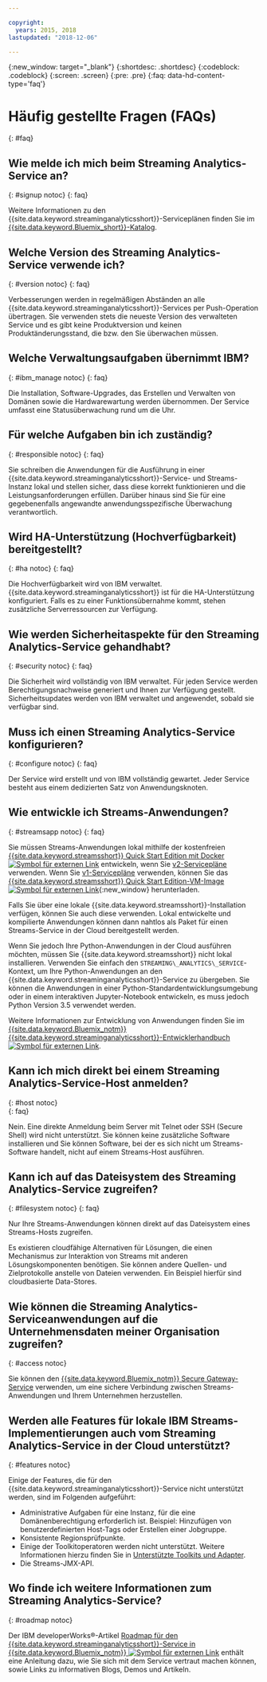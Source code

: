 ```yaml
---

copyright:
  years: 2015, 2018
lastupdated: "2018-12-06"

---
```


<!-- Attribute definitions -->
{:new_window: target="_blank"}
{:shortdesc: .shortdesc}
{:codeblock: .codeblock}
{:screen: .screen}
{:pre: .pre}
{:faq: data-hd-content-type='faq'}

# Häufig gestellte Fragen (FAQs)
{: #faq}

## Wie melde ich mich beim Streaming Analytics-Service an?
{: #signup notoc}
{: faq}  

Weitere Informationen zu den {{site.data.keyword.streaminganalyticsshort}}-Serviceplänen finden Sie im [{{site.data.keyword.Bluemix_short}}-Katalog](https://{DomainName}/catalog/services/streaming-analytics).

## Welche Version des Streaming Analytics-Service verwende ich?
{: #version notoc}
{: faq}   

Verbesserungen werden in regelmäßigen Abständen an alle {{site.data.keyword.streaminganalyticsshort}}-Services per Push-Operation übertragen. Sie verwenden stets die neueste Version des verwalteten Service und es gibt keine Produktversion und keinen Produktänderungsstand, die bzw. den Sie überwachen müssen.

## Welche Verwaltungsaufgaben übernimmt IBM?
{: #ibm_manage notoc}
{: faq}   

Die Installation, Software-Upgrades, das Erstellen und Verwalten von Domänen sowie die Hardwarewartung werden übernommen. Der Service umfasst eine Statusüberwachung rund um die Uhr.


## Für welche Aufgaben bin ich zuständig?  
{: #responsible notoc}
{: faq}

Sie schreiben die Anwendungen für die Ausführung in einer {{site.data.keyword.streaminganalyticsshort}}-Service- und Streams-Instanz lokal und stellen sicher, dass diese korrekt funktionieren und die Leistungsanforderungen erfüllen. Darüber hinaus sind Sie für eine gegebenenfalls angewandte anwendungsspezifische Überwachung verantwortlich.

## Wird HA-Unterstützung (Hochverfügbarkeit) bereitgestellt?
{: #ha notoc}
{: faq}

Die Hochverfügbarkeit wird von IBM verwaltet. {{site.data.keyword.streaminganalyticsshort}} ist für die HA-Unterstützung konfiguriert. Falls es zu einer Funktionsübernahme kommt, stehen zusätzliche Serverressourcen zur Verfügung.

## Wie werden Sicherheitaspekte für den Streaming Analytics-Service gehandhabt?
{: #security notoc}
{: faq}   

Die Sicherheit wird vollständig von IBM verwaltet. Für jeden Service werden Berechtigungsnachweise generiert und Ihnen zur Verfügung gestellt. Sicherheitsupdates werden von IBM verwaltet und angewendet, sobald sie verfügbar sind.

## Muss ich einen Streaming Analytics-Service konfigurieren?  
{: #configure notoc}
{: faq}

Der Service wird erstellt und von IBM vollständig gewartet. Jeder Service besteht aus einem dedizierten Satz von Anwendungsknoten.

## Wie entwickle ich Streams-Anwendungen?
{: #streamsapp notoc}
{: faq}

Sie müssen Streams-Anwendungen lokal mithilfe der kostenfreien [{{site.data.keyword.streamsshort}} Quick Start Edition mit Docker ![Symbol für externen Link](../../icons/launch-glyph.svg "Symbol für externen Link")](http://ibmstreams.github.io/streamsx.documentation/docs/4.3/qse-install-docker/) entwickeln, wenn Sie [v2-Servicepläne](/docs/services/StreamingAnalytics/service_plans.html) verwenden. Wenn Sie [v1-Servicepläne](/docs/services/StreamingAnalytics/service_plans.html) verwenden, können Sie das [{{site.data.keyword.streamsshort}} Quick Start Edition-VM-Image ![Symbol für externen Link](../../icons/launch-glyph.svg "Symbol für externen Link")](http://ibmstreams.github.io/streamsx.documentation/docs/4.3/qse-intro/){:new_window} herunterladen.

Falls Sie über eine lokale {{site.data.keyword.streamsshort}}-Installation verfügen, können Sie auch diese verwenden. Lokal entwickelte und kompilierte Anwendungen können dann nahtlos als Paket für einen Streams-Service in der Cloud bereitgestellt werden.

Wenn Sie jedoch Ihre Python-Anwendungen in der Cloud ausführen möchten, müssen Sie {{site.data.keyword.streamsshort}} nicht lokal installieren. Verwenden Sie einfach den `STREAMING\_ANALYTICS\_SERVICE`-Kontext, um Ihre Python-Anwendungen an den {{site.data.keyword.streaminganalyticsshort}}-Service zu übergeben. Sie können die Anwendungen in einer Python-Standardentwicklungsumgebung oder in einem interaktiven Jupyter-Notebook entwickeln, es muss jedoch Python Version 3.5 verwendet werden.

Weitere Informationen zur Entwicklung von Anwendungen finden Sie im [{{site.data.keyword.Bluemix_notm}} {{site.data.keyword.streaminganalyticsshort}}-Entwicklerhandbuch ![Symbol für externen Link](../../icons/launch-glyph.svg "Symbol für externen Link")](https://developer.ibm.com/streamsdev/?p=16589&post_type=doc&preview=1&_ppp=7ad76a418b).

## Kann ich mich direkt bei einem Streaming Analytics-Service-Host anmelden?
{: #host notoc}  
{: faq}

Nein. Eine direkte Anmeldung beim Server mit Telnet oder SSH (Secure Shell) wird nicht unterstützt. Sie können keine zusätzliche Software installieren und Sie können Software, bei der es sich nicht um Streams-Software handelt, nicht auf einem Streams-Host ausführen.

## Kann ich auf das Dateisystem des Streaming Analytics-Service zugreifen?
{: #filesystem notoc}
{: faq}   

Nur Ihre Streams-Anwendungen können direkt auf das Dateisystem eines Streams-Hosts zugreifen.

Es existieren cloudfähige Alternativen für Lösungen, die einen Mechanismus zur Interaktion von Streams mit anderen Lösungskomponenten benötigen. Sie können andere Quellen- und Zielprotokolle anstelle von Dateien verwenden. Ein Beispiel hierfür sind cloudbasierte Data-Stores.

## Wie können die Streaming Analytics-Serviceanwendungen auf die Unternehmensdaten meiner Organisation zugreifen?
{: #access notoc}  

Sie können den [{{site.data.keyword.Bluemix_notm}} Secure Gateway-Service](https://{DomainName}/catalog/services/secure-gateway) verwenden, um eine sichere Verbindung zwischen Streams-Anwendungen und Ihrem Unternehmen herzustellen.

## Werden alle Features für lokale IBM Streams-Implementierungen auch vom Streaming Analytics-Service in der Cloud unterstützt?
{: #features notoc}

Einige der Features, die für den {{site.data.keyword.streaminganalyticsshort}}-Service nicht unterstützt werden, sind im Folgenden aufgeführt:

  - Administrative Aufgaben für eine Instanz, für die eine Domänenberechtigung erforderlich ist. Beispiel: Hinzufügen von benutzerdefinierten Host-Tags oder Erstellen einer Jobgruppe.
  - Konsistente Regionsprüfpunkte.
  - Einige der Toolkitoperatoren werden nicht unterstützt. Weitere Informationen hierzu finden Sie in [Unterstützte Toolkits und Adapter](/docs/services/StreamingAnalytics/compatible_toolkits.html).
  - Die Streams-JMX-API.

## Wo finde ich weitere Informationen zum Streaming Analytics-Service?
{: #roadmap notoc}

Der IBM developerWorks®-Artikel [Roadmap für den {{site.data.keyword.streaminganalyticsshort}}-Service in {{site.data.keyword.Bluemix_notm}} ![Symbol für externen Link](../../icons/launch-glyph.svg "Symbol für externen Link")](https://developer.ibm.com/streamsdev/docs/roadmap-for-streaming-analytics-service-on-bluemix/) enthält eine Anleitung dazu, wie Sie sich mit dem Service vertraut machen können, sowie Links zu informativen Blogs, Demos und Artikeln.

